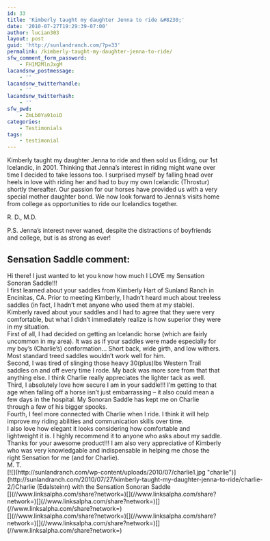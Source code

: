 ```yaml
---
id: 33
title: 'Kimberly taught my daughter Jenna to ride &#8230;'
date: '2010-07-27T19:29:39-07:00'
author: lucian303
layout: post
guid: 'http://sunlandranch.com/?p=33'
permalink: /kimberly-taught-my-daughter-jenna-to-ride/
sfw_comment_form_password:
    - FH1M2MlnJxgM
lacandsnw_postmessage:
    - ''
lacandsnw_twitterhandle:
    - ''
lacandsnw_twitterhash:
    - ''
sfw_pwd:
    - ZmLb0Ya91oiD
categories:
    - Testimonials
tags:
    - testimonial
---
```


Kimberly taught my daughter Jenna to ride and then sold us Elding, our 1st Icelandic, in 2001. Thinking that Jenna’s interest in riding might wane over time I decided to take lessons too. I surprised myself by falling head over heels in love with riding her and had to buy my own Icelandic (Throstur) shortly thereafter. Our passion for our horses have provided us with a very special mother daughter bond. We now look forward to Jenna’s visits home from college as opportunities to ride our Icelandics together.

R. D., M.D.

P.S. Jenna’s interest never waned, despite the distractions of boyfriends and college, but is as strong as ever!

## **Sensation Saddle comment:**

<div><div>Hi there! I just wanted to let you know how much I LOVE my Sensation Sonoran Saddle!!!</div><div></div><div>I first learned about your saddles from Kimberly Hart of Sunland Ranch in Encinitas, CA. Prior to meeting Kimberly, I hadn’t heard much about treeless saddles (in fact, I hadn’t met anyone who used them at my stable).</div><div></div><div>Kimberly raved about your saddles and I had to agree that they were very comfortable, but what I didn’t immediately realize is how superior they were in my situation.</div><div></div><div>First of all, I had decided on getting an Icelandic horse (which are fairly uncommon in my area). It was as if your saddles were made especially for my boy’s (Charlie’s) conformation… Short back, wide girth, and low withers. Most standard treed saddles wouldn’t work well for him.</div><div></div><div>Second, I was tired of slinging those heavy 30(plus)lbs Western Trail saddles on and off every time I rode. My back was more sore from that that anything else. I think Charlie really appreciates the lighter tack as well.</div><div></div><div>Third, I absolutely love how secure I am in your saddle!!! I’m getting to that age when falling off a horse isn’t just embarrassing – it also could mean a few days in the hospital. My Sonoran Saddle has kept me on Charlie through a few of his bigger spooks.</div><div></div><div>Fourth, I feel more connected with Charlie when I ride. I think it will help improve my riding abilities and communication skills over time.</div><div></div><div>I also love how elegant it looks considering how comfortable and lightweight it is. I highly recommend it to anyone who asks about my saddle.</div><div></div><div>Thanks for your awesome product!!! I am also very appreciative of Kimberly who was very knowledgable and indispensable in helping me chose the right Sensation for me (and for Charlie).</div><div></div><div>M. T.</div><div></div><div><div class="wp-caption alignnone" id="attachment_786" style="width: 650px">[![](http://sunlandranch.com/wp-content/uploads/2010/07/charlie1.jpg "charlie")](http://sunlandranch.com/2010/07/27/kimberly-taught-my-daughter-jenna-to-ride/charlie-2/)Charlie (Edalsteinn) with the Sensation Sonoran Saddle

</div></div><div></div><div></div><div></div></div><div class="linksalpha_container linksalpha_app_3" data-counters="1" data-size="regular" data-style="square" data-title="Kimberly taught my daughter Jenna to ride …" data-url="https://www.sunlandranch.com/kimberly-taught-my-daughter-jenna-to-ride/">[](//www.linksalpha.com/share?network=)[](//www.linksalpha.com/share?network=)[](//www.linksalpha.com/share?network=)[](//www.linksalpha.com/share?network=)</div><div class="linksalpha_container linksalpha_app_7" data-position="" data-title="Kimberly taught my daughter Jenna to ride …" data-url="https://www.sunlandranch.com/kimberly-taught-my-daughter-jenna-to-ride/">[](//www.linksalpha.com/share?network=)[](//www.linksalpha.com/share?network=)[](//www.linksalpha.com/share?network=)[](//www.linksalpha.com/share?network=)</div>